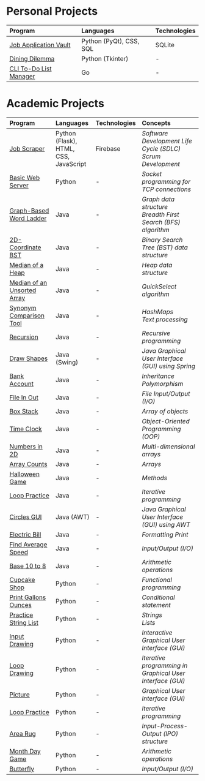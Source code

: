# Personal Projects

| Program | Languages | Technologies |
|:---|:---|:---|
| [Job Application Vault](https://github.com/AdamZieman/JobApplicationVault) | Python (PyQt), CSS, SQL | SQLite |
| [Dining Dilemma](https://github.com/AdamZieman/dining_dilemma) | Python (Tkinter) | - |
| [CLI To-Do List Manager](https://github.com/AdamZieman/todo-list-manager) | Go | - |

# Academic Projects
| Program | Languages | Technologies | Concepts |
|:---|:---|:---|:---|
| [Job Scraper](https://github.com/uwp-se/JobScraper) | Python (Flask), <br> HTML, CSS, <br> JavaScript | Firebase | *Software Development Life Cycle (SDLC)* <br> *Scrum Development* |
| [Basic Web Server](https://github.com/AdamZieman/basic-web-server) | Python | - | *Socket programming for TCP connections* |
| [Graph-Based Word Ladder](https://github.com/AdamZieman/word-ladder) | Java | - | *Graph data structure* <br> *Breadth First Search (BFS) algorithm* |
| [2D-Coordinate BST](https://github.com/AdamZieman/2d-coordinate-bst) | Java | - | *Binary Search Tree (BST) data structure* |
| [Median of a Heap](https://github.com/AdamZieman/heap-median) | Java | - | *Heap data structure* |
| [Median of an Unsorted Array](https://github.com/AdamZieman/median-unsorted-array) | Java | - | *QuickSelect algorithm* |
| [Synonym Comparison Tool](https://github.com/AdamZieman/synonym-comparison-tool) | Java | - | *HashMaps* <br> *Text processing* |
| [Recursion](https://github.com/AdamZieman/recursion) | Java | - | *Recursive programming* |
| [Draw Shapes](https://github.com/AdamZieman/draw-shapes) | Java (Swing) | - | *Java Graphical User Interface (GUI) using Spring* |
| [Bank Account](https://github.com/AdamZieman/bank-account) | Java | - | *Inheritance* <br> *Polymorphism* |
| [File In Out](https://github.com/AdamZieman/file-in-out) | Java | - | *File Input/Output (I/O)* |
| [Box Stack](https://github.com/AdamZieman/box-stack) | Java | - | *Array of objects* |
| [Time Clock](https://github.com/AdamZieman/time-clock) | Java | - | *Object-Oriented Programming (OOP)* |
| [Numbers in 2D](https://github.com/AdamZieman/numbers-in-2d) | Java | - | *Multi-dimensional arrays* |
| [Array Counts](https://github.com/AdamZieman/array-counts) | Java | - | *Arrays* |
| [Halloween Game](https://github.com/AdamZieman/halloween-game) | Java | - | *Methods* |
| [Loop Practice](https://github.com/AdamZieman/java-loop-practice) | Java | - | *Iterative programming* |
| [Circles GUI](https://github.com/AdamZieman/circles-gui) | Java (AWT) | - | *Java Graphical User Interface (GUI) using AWT*|
| [Electric Bill](https://github.com/AdamZieman/electric-bill) | Java | - | *Formatting Print* |
| [Find Average Speed](https://github.com/AdamZieman/find-average-speed) | Java | - | *Input/Output (I/O)* |
| [Base 10 to 8](https://github.com/AdamZieman/base-10-to-8) | Java | - | *Arithmetic operations* |
| [Cupcake Shop](https://github.com/AdamZieman/cupcake-shop/blob/main/cupcake_shop.py) | Python | - | *Functional programming* |
| [Print Gallons Ounces](https://github.com/AdamZieman/print-gallons-ounces) | Python | - | *Conditional statement* |
| [Practice String List](https://github.com/AdamZieman/practice-string-list) | Python | - | *Strings* <br> *Lists*|
| [Input Drawing](https://github.com/AdamZieman/input-drawing) | Python | - | *Interactive Graphical User Interface (GUI)* |
| [Loop Drawing](https://github.com/AdamZieman/loop-drawing) | Python | - | *Iterative programming in Graphical User Interface (GUI)* |
| [Picture](https://github.com/AdamZieman/picture) | Python | - | *Graphical User Interface (GUI)* |
| [Loop Practice](https://github.com/AdamZieman/loop-practice) | Python | - | *Iterative programming* |
| [Area Rug](https://github.com/AdamZieman/area-rug) | Python | - | *Input-Process-Output (IPO) structure* |
| [Month Day Game](https://github.com/AdamZieman/month-day-game) | Python | - | *Arithmetic operations* |
| [Butterfly](https://github.com/AdamZieman/butterfly) | Python | - | *Input/Output (I/O)* |
